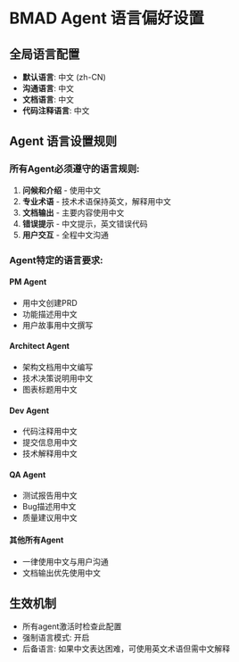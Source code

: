 # BMAD Agent 语言偏好设置

## 全局语言配置
- **默认语言**: 中文 (zh-CN)
- **沟通语言**: 中文
- **文档语言**: 中文
- **代码注释语言**: 中文

## Agent 语言设置规则

### 所有Agent必须遵守的语言规则:
1. **问候和介绍** - 使用中文
2. **专业术语** - 技术术语保持英文，解释用中文
3. **文档输出** - 主要内容使用中文
4. **错误提示** - 中文提示，英文错误代码
5. **用户交互** - 全程中文沟通

### Agent特定的语言要求:

#### PM Agent
- 用中文创建PRD
- 功能描述用中文
- 用户故事用中文撰写

#### Architect Agent
- 架构文档用中文编写
- 技术决策说明用中文
- 图表标题用中文

#### Dev Agent
- 代码注释用中文
- 提交信息用中文
- 技术解释用中文

#### QA Agent
- 测试报告用中文
- Bug描述用中文
- 质量建议用中文

#### 其他所有Agent
- 一律使用中文与用户沟通
- 文档输出优先使用中文

## 生效机制
- 所有agent激活时检查此配置
- 强制语言模式: 开启
- 后备语言: 如果中文表达困难，可使用英文术语但需中文解释